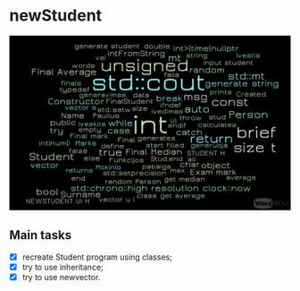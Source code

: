 # newStudent
 ![alt text](https://github.com/PauliusKu/newStudent/blob/developer/WordItOut.png)
## Main tasks
- [x] recreate Student program using classes;
- [x] try to use inheritance;
- [x] try to use newvector.
